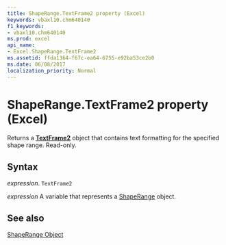 ```yaml
---
title: ShapeRange.TextFrame2 property (Excel)
keywords: vbaxl10.chm640140
f1_keywords:
- vbaxl10.chm640140
ms.prod: excel
api_name:
- Excel.ShapeRange.TextFrame2
ms.assetid: ffda1364-f67c-ea64-6755-e92ba53ce2b0
ms.date: 06/08/2017
localization_priority: Normal
---
```



# ShapeRange.TextFrame2 property (Excel)

Returns a  **[TextFrame2](Excel.TextFrame2.md)** object that contains text formatting for the specified shape range. Read-only.


## Syntax

_expression_. `TextFrame2`

_expression_ A variable that represents a [ShapeRange](./Excel.ShapeRange.md) object.


## See also


[ShapeRange Object](Excel.ShapeRange.md)

